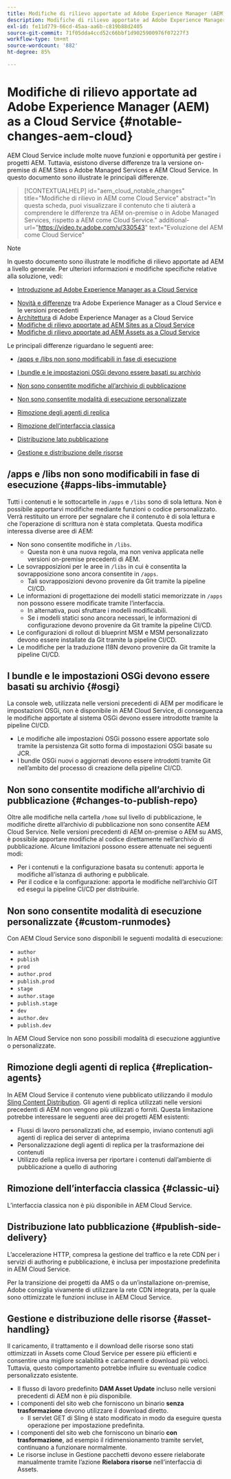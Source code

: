 ```yaml
---
title: Modifiche di rilievo apportate ad Adobe Experience Manager (AEM) as a Cloud Service
description: Modifiche di rilievo apportate ad Adobe Experience Manager (AEM) as a Cloud Service
exl-id: fe11d779-66cd-45aa-aa6b-c819b88d2405
source-git-commit: 71f05dda4ccd52c66bbf1d9025900976f07227f3
workflow-type: tm+mt
source-wordcount: '882'
ht-degree: 85%

---
```


# Modifiche di rilievo apportate ad Adobe Experience Manager (AEM) as a Cloud Service {#notable-changes-aem-cloud}

AEM Cloud Service include molte nuove funzioni e opportunità per gestire i progetti AEM. Tuttavia, esistono diverse differenze tra la versione on-premise di AEM Sites o Adobe Managed Services e AEM Cloud Service. In questo documento sono illustrate le principali differenze.

>[!CONTEXTUALHELP]
>id="aem_cloud_notable_changes"
>title="Modifiche di rilievo in AEM come Cloud Service"
>abstract="In questa scheda, puoi visualizzare il contenuto che ti aiuterà a comprendere le differenze tra AEM on-premise o in Adobe Managed Services, rispetto a AEM come Cloud Service."
>additional-url="https://video.tv.adobe.com/v/330543" text="Evoluzione del AEM come Cloud Service"


>[!NOTE]
>In questo documento sono illustrate le modifiche di rilievo apportate ad AEM a livello generale. Per ulteriori informazioni e modifiche specifiche relative alla soluzione, vedi:
>
>* [Introduzione ad Adobe Experience Manager as a Cloud Service](/help/overview/introduction.md)
* [Novità e differenze](/help/overview/what-is-new-and-different.md) tra Adobe Experience Manager as a Cloud Service e le versioni precedenti
* [Architettura](/help/core-concepts/architecture.md) di Adobe Experience Manager as a Cloud Service
* [Modifiche di rilievo apportate ad AEM Sites as a Cloud Service](/help/sites-cloud/sites-cloud-changes.md)
* [Modifiche di rilievo apportate ad AEM Assets as a Cloud Service](/help/assets/assets-cloud-changes.md)


Le principali differenze riguardano le seguenti aree:

* [/apps e /libs non sono modificabili in fase di esecuzione](#apps-libs-immutable)

* [I bundle e le impostazioni OSGi devono essere basati su archivio](#osgi)

* [Non sono consentite modifiche all’archivio di pubblicazione](#changes-to-publish-repo)

* [Non sono consentite modalità di esecuzione personalizzate](#custom-runmodes)

* [Rimozione degli agenti di replica](#replication-agents)

* [Rimozione dell’interfaccia classica](#classic-ui)

* [Distribuzione lato pubblicazione](#publish-side-delivery)

* [Gestione e distribuzione delle risorse](#asset-handling)

## /apps e /libs non sono modificabili in fase di esecuzione {#apps-libs-immutable}

Tutti i contenuti e le sottocartelle in `/apps` e `/libs` sono di sola lettura. Non è possibile apportarvi modifiche mediante funzioni o codice personalizzato. Verrà restituito un errore per segnalare che il contenuto è di sola lettura e che l’operazione di scrittura non è stata completata. Questa modifica interessa diverse aree di AEM:

* Non sono consentite modifiche in `/libs`.
   * Questa non è una nuova regola, ma non veniva applicata nelle versioni on-premise precedenti di AEM.
* Le sovrapposizioni per le aree in `/libs` in cui è consentita la sovrapposizione sono ancora consentite in `/apps`.
   * Tali sovrapposizioni devono provenire da Git tramite la pipeline CI/CD.
* Le informazioni di progettazione dei modelli statici memorizzate in `/apps` non possono essere modificate tramite l’interfaccia.
   * In alternativa, puoi sfruttare i modelli modificabili.
   * Se i modelli statici sono ancora necessari, le informazioni di configurazione devono provenire da Git tramite la pipeline CI/CD.
* Le configurazioni di rollout di blueprint MSM e MSM personalizzato devono essere installate da Git tramite la pipeline CI/CD.
* Le modifiche per la traduzione I18N devono provenire da Git tramite la pipeline CI/CD.

## I bundle e le impostazioni OSGi devono essere basati su archivio {#osgi}

La console web, utilizzata nelle versioni precedenti di AEM per modificare le impostazioni OSGi, non è disponibile in AEM Cloud Service, di conseguenza le modifiche apportate al sistema OSGi devono essere introdotte tramite la pipeline CI/CD.

* Le modifiche alle impostazioni OSGi possono essere apportate solo tramite la persistenza Git sotto forma di impostazioni OSGi basate su JCR.
* I bundle OSGi nuovi o aggiornati devono essere introdotti tramite Git nell’ambito del processo di creazione della pipeline CI/CD.

## Non sono consentite modifiche all’archivio di pubblicazione {#changes-to-publish-repo}

Oltre alle modifiche nella cartella `/home` sul livello di pubblicazione, le modifiche dirette all’archivio di pubblicazione non sono consentite AEM Cloud Service. Nelle versioni precedenti di AEM on-premise o AEM su AMS, è possibile apportare modifiche al codice direttamente nell’archivio di pubblicazione. Alcune limitazioni possono essere attenuate nei seguenti modi:

* Per i contenuti e la configurazione basata su contenuti: apporta le modifiche all’istanza di authoring e pubblicale.
* Per il codice e la configurazione: apporta le modifiche nell’archivio GIT ed esegui la pipeline CI/CD per distribuirle.

## Non sono consentite modalità di esecuzione personalizzate {#custom-runmodes}

Con AEM Cloud Service sono disponibili le seguenti modalità di esecuzione:

* `author`
* `publish`
* `prod`
* `author.prod`
* `publish.prod`
* `stage`
* `author.stage`
* `publish.stage`
* `dev`
* `author.dev`
* `publish.dev`

In AEM Cloud Service non sono possibili modalità di esecuzione aggiuntive o personalizzate.

## Rimozione degli agenti di replica {#replication-agents}

In AEM Cloud Service il contenuto viene pubblicato utilizzando il modulo [Sling Content Distribution](https://sling.apache.org/documentation/bundles/content-distribution.html). Gli agenti di replica utilizzati nelle versioni precedenti di AEM non vengono più utilizzati o forniti. Questa limitazione potrebbe interessare le seguenti aree dei progetti AEM esistenti:

* Flussi di lavoro personalizzati che, ad esempio, inviano contenuti agli agenti di replica dei server di anteprima
* Personalizzazione degli agenti di replica per la trasformazione dei contenuti
* Utilizzo della replica inversa per riportare i contenuti dall’ambiente di pubblicazione a quello di authoring

## Rimozione dell’interfaccia classica {#classic-ui}

L’interfaccia classica non è più disponibile in AEM Cloud Service.

## Distribuzione lato pubblicazione {#publish-side-delivery}

L’accelerazione HTTP, compresa la gestione del traffico e la rete CDN per i servizi di authoring e pubblicazione, è inclusa per impostazione predefinita in AEM Cloud Service.

Per la transizione dei progetti da AMS o da un’installazione on-premise, Adobe consiglia vivamente di utilizzare la rete CDN integrata, per la quale sono ottimizzate le funzioni incluse in AEM Cloud Service.

## Gestione e distribuzione delle risorse {#asset-handling}

Il caricamento, il trattamento e il download delle risorse sono stati ottimizzati in Assets come Cloud Service per essere più efficienti e consentire una migliore scalabilità e caricamenti e download più veloci. Tuttavia, questo comportamento potrebbe influire su eventuale codice personalizzato esistente.

* Il flusso di lavoro predefinito **DAM Asset Update** incluso nelle versioni precedenti di AEM non è più disponibile.
* I componenti del sito web che forniscono un binario **senza trasformazione** devono utilizzare il download diretto.
   * Il servlet GET di Sling è stato modificato in modo da eseguire questa operazione per impostazione predefinita.
* I componenti del sito web che forniscono un binario **con trasformazione**, ad esempio il ridimensionamento tramite servlet, continuano a funzionare normalmente.
* Le risorse incluse in Gestione pacchetti devono essere rielaborate manualmente tramite l’azione **Rielabora risorse** nell’interfaccia di Assets.
